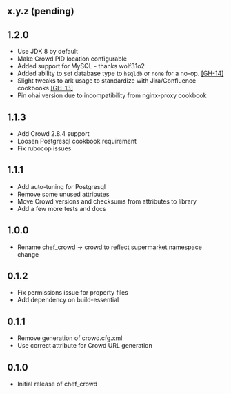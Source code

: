 ## x.y.z (pending)

## 1.2.0

* Use JDK 8 by default
* Make Crowd PID location configurable
* Added support for MySQL - thanks wolf31o2
* Added ability to set database type to `hsqldb` or `none` for a no-op.
  [[GH-14]](https://github.com/afklm/crowd/issues/14)
* Slight tweaks to ark usage to standardize with Jira/Confluence
  cookbooks.[[GH-13]](https://github.com/afklm/crowd/issues/13)
* Pin ohai version due to incompatibility from nginx-proxy cookbook

## 1.1.3

* Add Crowd 2.8.4 support
* Loosen Postgresql cookbook requirement
* Fix rubocop issues

## 1.1.1

* Add auto-tuning for Postgresql
* Remove some unused attributes
* Move Crowd versions and checksums from attributes to library
* Add a few more tests and docs

## 1.0.0

* Rename chef_crowd -> crowd to reflect supermarket namespace change

## 0.1.2

* Fix permissions issue for property files
* Add dependency on build-essential

## 0.1.1

* Remove generation of crowd.cfg.xml
* Use correct attribute for Crowd URL generation

## 0.1.0

* Initial release of chef_crowd
